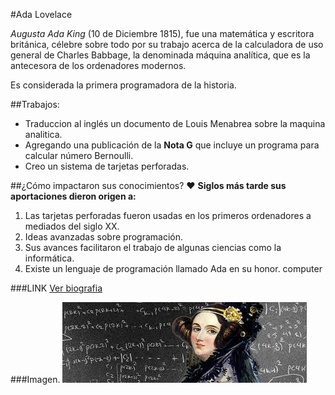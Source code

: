 #Ada Lovelace

*Augusta Ada King* (10 de Diciembre 1815), fue una matemática y escritora británica, célebre sobre todo por su trabajo acerca de la calculadora de uso general de Charles Babbage, la denominada máquina analítica, que es la antecesora de los ordenadores modernos.

Es considerada la primera programadora de la historia.

##Trabajos: 
- Traduccion al inglés un documento de Louis Menabrea sobre la maquina analitica. 
- Agregando una publicación de la **Nota G** que incluye un programa para calcular número Bernoulli. 
- Creo un sistema de tarjetas perforadas.


##¿Cómo impactaron sus conocimientos? :heart: 
**Siglos más tarde sus aportaciones dieron origen a:**
1. Las tarjetas perforadas fueron usadas en los primeros ordenadores a mediados del siglo XX. 
2. Ideas avanzadas sobre programación. 
3. Sus avances facilitaron el trabajo de algunas ciencias como la informática. 
4. Existe un lenguaje de programación llamado Ada en su honor. computer

###LINK
[Ver biografia](https://www.youtube.com/watch?v=bYCDVwyuVt4)

###Imagen. 
![alt text](https://github.com/angelesrey/superheroinas/blob/main/adaL.jpg "Ada Lovelace fondo con formulas matematicas")
